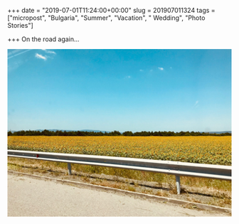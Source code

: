 +++
date = "2019-07-01T11:24:00+00:00"
slug = 201907011324
tags = ["micropost", "Bulgaria", "Summer", "Vacation", " Wedding", "Photo Stories"]

+++
On the road again...

![](/images/2019/07/TulqGYv.jpg)